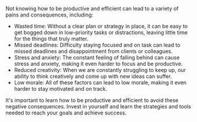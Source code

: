 Not knowing how to be productive and efficient can lead to a variety of pains and consequences, including:

-   Wasted time: Without a clear plan or strategy in place, it can be easy to get bogged down in low-priority tasks or distractions, leaving little time for the things that truly matter.
-   Missed deadlines: Difficulty staying focused and on task can lead to missed deadlines and disappointment from clients or colleagues.
-   Stress and anxiety: The constant feeling of falling behind can cause stress and anxiety, making it even harder to focus and be productive.
-   Reduced creativity: When we are constantly struggling to keep up, our ability to think creatively and come up with new ideas can suffer.
-   Low morale: All of these factors can lead to low morale, making it even harder to stay motivated and on track.

It's important to learn how to be productive and efficient to avoid these negative consequences. Invest in yourself and learn the strategies and tools needed to reach your goals and achieve success.

